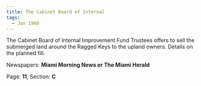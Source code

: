 ```yaml
---  
title: The Cabinet Board of Internal  
tags:  
  - Jan 1960  
---  
```

  
The Cabinet Board of Internal Improvement Fund Trustees offers to sell the submerged land around the Ragged Keys to the upland owners. Details on the planned fill.  
  
Newspapers: **Miami Morning News or The Miami Herald**  
  
Page: **11**, Section: **C** 
